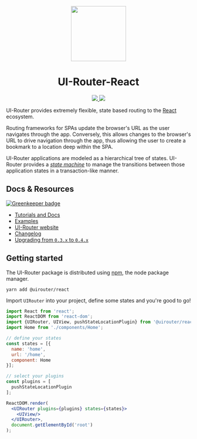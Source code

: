 <div align="center">
  <img src="https://rawgit.com/ui-router/react/master/logo/logo.png" height="150"/>
  <h1>UI-Router-React</h1>
  <a href="https://travis-ci.org/ui-router/react">
    <img src="https://img.shields.io/travis/ui-router/react/master.svg?style=flat-square">
  </a>
  <a href="https://www.npmjs.org/package/@uirouter/react">
    <img src="https://img.shields.io/npm/v/@uirouter/react.svg?style=flat-square">
  </a>
</div>

UI-Router provides extremely flexible, state based routing to the [React](https://facebook.github.io/react/) ecosystem.

Routing frameworks for SPAs update the browser's URL as the user navigates through the app.  Conversely, this allows changes to the browser's URL to drive navigation through the app, thus allowing the user to create a bookmark to a location deep within the SPA.

UI-Router applications are modeled as a hierarchical tree of states. UI-Router provides a [*state machine*](https://en.wikipedia.org/wiki/Finite-state_machine) to manage the transitions between those application states in a transaction-like manner.

## Docs & Resources

[![Greenkeeper badge](https://badges.greenkeeper.io/ui-router/react.svg)](https://greenkeeper.io/)

- [Tutorials and Docs](/docs)
- [Examples](/examples)
- [UI-Router website](https://ui-router.github.io/)
- [Changelog](/CHANGELOG.md)
- [Upgrading from `0.3.x` to `0.4.x`](/docs/upgrading-from-0.3.x-to-0.4.x.md)

## Getting started
The UI-Router package is distributed using [npm](https://www.npmjs.com/), the node package manager.

```
yarn add @uirouter/react
```

Import `UIRouter` into your project, define some states and you're good to go!

```jsx
import React from 'react';
import ReactDOM from 'react-dom';
import {UIRouter, UIView, pushStateLocationPlugin} from '@uirouter/react';
import Home from './components/Home';

// define your states
const states = [{
  name: 'home',
  url: '/home',
  component: Home
}];

// select your plugins
const plugins = [
  pushStateLocationPlugin
];

ReactDOM.render(
  <UIRouter plugins={plugins} states={states}>
    <UIView/>
  </UIRouter>,
  document.getElementById('root')
);
```
